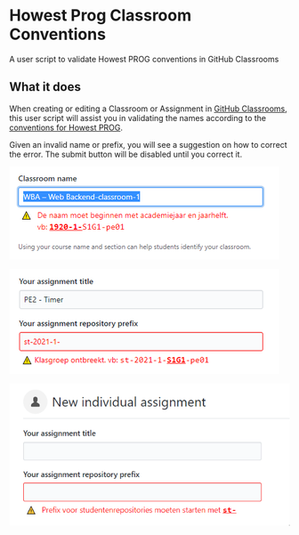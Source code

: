 # Howest Prog Classroom Conventions

A user script to validate Howest PROG conventions in GitHub Classrooms

## What it does

When creating or editing a Classroom or Assignment in [GitHub Classrooms](https://classroom.github.com/classrooms), this user script will assist you in validating the names according to the [conventions for Howest PROG](https://studenthowest.sharepoint.com/:b:/r/sites/staff/PROG/Curriculummateriaal/201920/00%20-%20GP%20-%20Graduaat%20Programmeren/GitHub%20Classroom%20-%20Handleiding.pdf?csf=1&e=9B3Vyf).

Given an invalid name or prefix, you will see a suggestion on how to correct the error. The submit button will be disabled until you correct it.

![Classrooms screenshot](https://raw.githubusercontent.com/howest-gp/howest-user-scripts/master/classroom-conventions/screenshot-1.png "Classroom name validation")

![Assignments screenshot](https://raw.githubusercontent.com/howest-gp/howest-user-scripts/master/classroom-conventions/screenshot-2.png "Assignment prefix validation")

![Workflow](https://raw.githubusercontent.com/howest-gp/howest-user-scripts/master/classroom-conventions/workflow.gif "Workflow")
